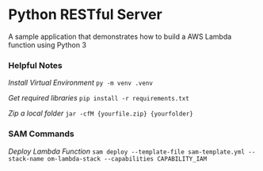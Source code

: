 # Python RESTful Server
A sample application that demonstrates how to build a AWS Lambda function using Python 3

### Helpful Notes
*Install Virtual Environment*
`py -m venv .venv`

*Get required libraries*
`pip install -r requirements.txt`

*Zip a local folder*
`jar -cfM {yourfile.zip} {yourfolder}`

### SAM Commands
*Deploy Lambda Function*
`sam deploy --template-file sam-template.yml --stack-name om-lambda-stack --capabilities CAPABILITY_IAM`